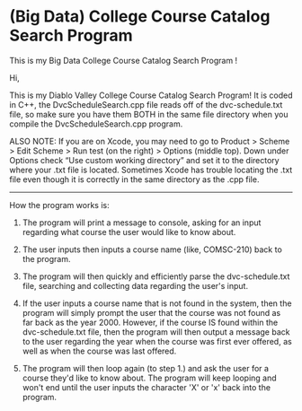 # (Big Data) College Course Catalog Search Program 
This is my Big Data College Course Catalog Search Program !



Hi,

This is my Diablo Valley College Course Catalog Search Program!
It is coded in C++, the DvcScheduleSearch.cpp file reads off of the dvc-schedule.txt file, so make sure you have them BOTH in the same file directory when you compile the DvcScheduleSearch.cpp program.


ALSO NOTE:
If you are on Xcode, you may need to go to Product > Scheme > Edit Scheme > Run test (on the right) > Options (middle top).
Down under Options check “Use custom working directory” and set it to the directory where your .txt file is located.
Sometimes Xcode has trouble locating the .txt file even though it is correctly in the same directory as the .cpp file. 

------------------------------------------------------------------------------------------------------------------------------
How the program works is:

  1. The program will print a message to console, asking for an input regarding what course the user would like to know about.
  
  2. The user inputs then inputs a course name (like, COMSC-210) back to the program. 
  
  3. The program will then quickly and efficiently parse the dvc-schedule.txt file, searching and collecting data regarding the user's input.
  
  4. If the user inputs a course name that is not found in the system, then the program will simply prompt the user that the course was not found as far back as the year 2000. However, if the course IS found within the dvc-schedule.txt file, then the program will then output a message back to the user regarding the year when the course was first ever offered, as well as when the course was last offered.
  
  5. The program will then loop again (to step 1.) and ask the user for a course they'd like to know about. The program will keep looping and won't end until the user inputs the character 'X' or 'x' back into the program.
 
